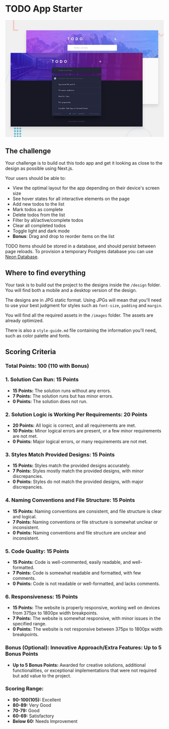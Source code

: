 # TODO App Starter

![Design preview for the Todo app coding challenge](./design/desktop-preview.jpg)

## The challenge

Your challenge is to build out this todo app and get it looking as close to the design as possible using Next.js.

Your users should be able to:

- View the optimal layout for the app depending on their device's screen size
- See hover states for all interactive elements on the page
- Add new todos to the list
- Mark todos as complete
- Delete todos from the list
- Filter by all/active/complete todos
- Clear all completed todos
- Toggle light and dark mode
- **Bonus**: Drag and drop to reorder items on the list

TODO Items should be stored in a database, and should persist between page reloads.
To provision a temporary Postgres database you can use [Neon Database](https://neon.tech/).

## Where to find everything

Your task is to build out the project to the designs inside the `/design` folder. You will find both a mobile and a desktop version of the design. 

The designs are in JPG static format. Using JPGs will mean that you'll need to use your best judgment for styles such as `font-size`, `padding` and `margin`. 

You will find all the required assets in the `/images` folder. The assets are already optimized.

There is also a `style-guide.md` file containing the information you'll need, such as color palette and fonts.

## Scoring Criteria

### **Total Points: 100 (110 with Bonus)**

### 1. **Solution Can Run: 15 Points**
   - **15 Points:** The solution runs without any errors.
   - **7 Points:** The solution runs but has minor errors.
   - **0 Points:** The solution does not run.

### 2. **Solution Logic is Working Per Requirements: 20 Points**
   - **20 Points:** All logic is correct, and all requirements are met.
   - **10 Points:** Minor logical errors are present, or a few minor requirements are not met.
   - **0 Points:** Major logical errors, or many requirements are not met.

### 3. **Styles Match Provided Designs: 15 Points**
   - **15 Points:** Styles match the provided designs accurately.
   - **7 Points:** Styles mostly match the provided designs, with minor discrepancies.
   - **0 Points:** Styles do not match the provided designs, with major discrepancies.

### 4. **Naming Conventions and File Structure: 15 Points**
   - **15 Points:** Naming conventions are consistent, and file structure is clear and logical.
   - **7 Points:** Naming conventions or file structure is somewhat unclear or inconsistent.
   - **0 Points:** Naming conventions and file structure are unclear and inconsistent.

### 5. **Code Quality: 15 Points**
   - **15 Points:** Code is well-commented, easily readable, and well-formatted.
   - **7 Points:** Code is somewhat readable and formatted, with few comments.
   - **0 Points:** Code is not readable or well-formatted, and lacks comments.

### 6. **Responsiveness: 15 Points**
   - **15 Points:** The website is properly responsive, working well on devices from 375px to 1800px width breakpoints.
   - **7 Points:** The website is somewhat responsive, with minor issues in the specified range.
   - **0 Points:** The website is not responsive between 375px to 1800px width breakpoints.

### **Bonus (Optional): Innovative Approach/Extra Features: Up to 5 Bonus Points**
   - **Up to 5 Bonus Points:** Awarded for creative solutions, additional functionalities, or exceptional implementations that were not required but add value to the project.

### Scoring Range:

   - **90-100(105):** Excellent
   - **80-89:** Very Good
   - **70-79:** Good
   - **60-69:** Satisfactory
   - **Below 60:** Needs Improvement